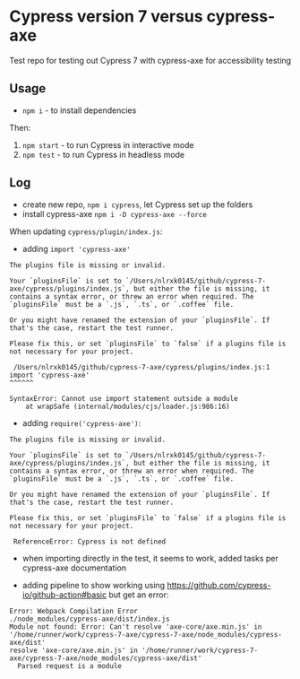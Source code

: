 # Cypress version 7 versus cypress-axe

Test repo for testing out Cypress 7 with cypress-axe for accessibility testing

## Usage

- `npm i` - to install dependencies

Then:

1. `npm start` - to run Cypress in interactive mode
2. `npm test` - to run Cypress in headless mode

## Log

- create new repo, `npm i cypress`, let Cypress set up the folders
- install cypress-axe `npm i -D cypress-axe --force`

When updating `cypress/plugin/index.js`:

- adding `import 'cypress-axe'`

```
The plugins file is missing or invalid.

Your `pluginsFile` is set to `/Users/nlrxk0145/github/cypress-7-axe/cypress/plugins/index.js`, but either the file is missing, it contains a syntax error, or threw an error when required. The `pluginsFile` must be a `.js`, `.ts`, or `.coffee` file.

Or you might have renamed the extension of your `pluginsFile`. If that's the case, restart the test runner.

Please fix this, or set `pluginsFile` to `false` if a plugins file is not necessary for your project.

 /Users/nlrxk0145/github/cypress-7-axe/cypress/plugins/index.js:1
import 'cypress-axe'
^^^^^^

SyntaxError: Cannot use import statement outside a module
    at wrapSafe (internal/modules/cjs/loader.js:986:16)
```

- adding `require('cypress-axe')`:

```
The plugins file is missing or invalid.

Your `pluginsFile` is set to `/Users/nlrxk0145/github/cypress-7-axe/cypress/plugins/index.js`, but either the file is missing, it contains a syntax error, or threw an error when required. The `pluginsFile` must be a `.js`, `.ts`, or `.coffee` file.

Or you might have renamed the extension of your `pluginsFile`. If that's the case, restart the test runner.

Please fix this, or set `pluginsFile` to `false` if a plugins file is not necessary for your project.

 ReferenceError: Cypress is not defined
```

- when importing directly in the test, it seems to work, added tasks per cypress-axe documentation

- adding pipeline to show working using <https://github.com/cypress-io/github-action#basic> but get an error:

```
Error: Webpack Compilation Error
./node_modules/cypress-axe/dist/index.js
Module not found: Error: Can't resolve 'axe-core/axe.min.js' in '/home/runner/work/cypress-7-axe/cypress-7-axe/node_modules/cypress-axe/dist'
resolve 'axe-core/axe.min.js' in '/home/runner/work/cypress-7-axe/cypress-7-axe/node_modules/cypress-axe/dist'
  Parsed request is a module
```